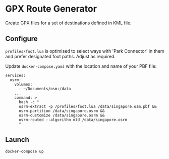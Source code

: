 # GPX Route Generator

Create GPX files for a set of destinations defined in KML file.

## Configure

`profiles/foot.lua` is optimised to select ways with 'Park Connector' in them and prefer designated foot paths. Adjust as required.

Update `docker-compose.yaml` with the location and name of your PBF file:

```
services:
  osrm:
    volumes:
      - ~/Documents/osm:/data
    ...
    command: >
      bash -c "
      osrm-extract -p /profiles/foot.lua /data/singapore.osm.pbf && 
      osrm-partition /data/singapore.osrm && 
      osrm-customize /data/singapore.osrm && 
      osrm-routed --algorithm mld /data/singapore.osrm
      "
```

## Launch

```
docker-compose up
```
